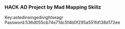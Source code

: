 ### HACK AD Project by Mad Mapping Skillz

Key:astedinsingedivightseagr
Password:536d055cb74e71dc5f4b0f295a551fd138d172ee